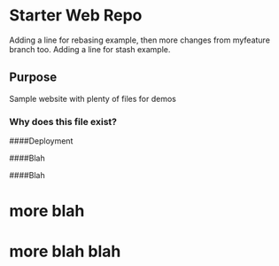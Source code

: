 # Starter Web Repo

Adding a line for rebasing example, then more changes from myfeature branch too.
Adding a line for stash example.

## Purpose

Sample website with plenty of files for demos

### Why does this file exist?

####Deployment

####Blah

####Blah

# more blah

# more blah blah